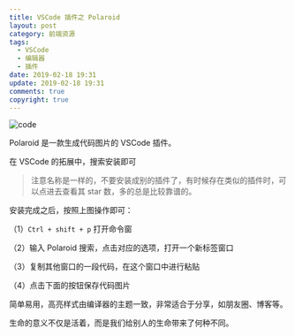 ```yaml
---
title: VSCode 插件之 Polaroid
layout: post
category: 前端资源
tags:
  - VSCode
  - 编辑器
  - 插件
date: 2019-02-18 19:31
update: 2019-02-18 19:31
comments: true
copyright: true
---
```


![code](https://i.loli.net/2019/02/18/5c6aa8fbb76a4.jpg)

Polaroid 是一款生成代码图片的 VSCode 插件。

<!-- more -->

在 VSCode 的拓展中，搜索安装即可

> 注意名称是一样的，不要安装成别的插件了，有时候存在类似的插件时，可以点进去查看其 star 数，多的总是比较靠谱的。

安装完成之后，按照上图操作即可：

（1）`Ctrl + shift + p` 打开命令窗

（2）输入 Polaroid 搜索，点击对应的选项，打开一个新标签窗口

（3）复制其他窗口的一段代码，在这个窗口中进行粘贴

（4）点击下面的按钮保存代码图片

简单易用，高亮样式由编译器的主题一致，非常适合于分享，如朋友圈、博客等。

<Quote>生命的意义不仅是活着，而是我们给别人的生命带来了何种不同。</Quote>
